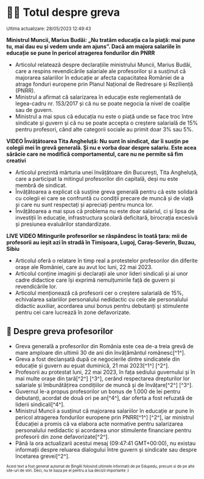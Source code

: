 # 👩‍🏫 Totul despre greva
<sub>Ultima actualizare: 28/05/2023 12:49:43</sub>


**Ministrul Muncii, Marius Budăi: „Nu tratăm educația ca la piață: mai pune tu, mai dau eu și vedem unde am ajuns”. Dacă am majora salariile în educație se pune în pericol atragerea fondurilor din PNRR**
- Articolul relatează despre declarațiile ministrului Muncii, Marius Budăi, care a respins revendicările salariale ale profesorilor și a susținut că majorarea salariilor în educație ar afecta capacitatea României de a atrage fonduri europene prin Planul Național de Redresare și Reziliență (PNRR).
- Ministrul a afirmat că salarizarea în educație este reglementată de legea-cadru nr. 153/2017 și că nu se poate negocia la nivel de coaliție sau de guvern.
- Ministrul a mai spus că educația nu este o piață unde se face troc între sindicate și guvern și că nu se poate accepta o creștere salarială de 15% pentru profesori, când alte categorii sociale au primit doar 3% sau 5%.

**VIDEO Învățătoarea Tita Angheluță: Nu sunt în sindicat, dar îi susțin pe colegii mei în grevă generală. Și nu e vorba doar despre salariu. Este acea sărăcie care ne modifică comportamentul, care nu ne permite să fim creativi**
- Articolul prezintă mărturia unei învățătoare din București, Tita Angheluță, care a participat la mitingul profesorilor din capitală, deși nu este membră de sindicat.
- Învățătoarea a explicat că susține greva generală pentru că este solidară cu colegii ei care se confruntă cu condiții precare de muncă și de viață și care nu sunt respectați și apreciați pentru munca lor.
- Învățătoarea a mai spus că problema nu este doar salariul, ci și lipsa de investiții în educație, infrastructura școlară deficitară, birocrația excesivă și presiunea evaluărilor standardizate.

**LIVE VIDEO Mitingurile profesorilor se răspândesc în toată țara: mii de profesorii au ieșit azi în stradă în Timișoara, Lugoj, Caraș-Severin, Buzau, Sibiu**
- Articolul oferă o relatare în timp real a protestelor profesorilor din diferite orașe ale României, care au avut loc luni, 22 mai 2023.
- Articolul conține imagini și declarații ale unor lideri sindicali și ai unor cadre didactice care își exprimă nemulțumirile față de guvern și revendicările lor.
- Articolul menționează că profesorii cer o creștere salarială de 15%, echivalarea salariilor personalului nedidactic cu cele ale personalului didactic auxiliar, acordarea unui bonus pentru debutanți și stimulente pentru cei care lucrează în zone defavorizate.

## 🏫 Despre greva profesorilor
- Greva generală a profesorilor din România este cea de-a treia grevă de mare amploare din ultimii 30 de ani din învățământul românesc[^1^].
- Greva a fost declanșată după ce negocierile dintre sindicatele din educație și guvern au eșuat duminică, 21 mai 2023[^1^] [^2^].
- Profesorii au protestat luni, 22 mai 2023, în fața sediului guvernului și în mai multe orașe din țară[^2^] [^3^], cerând respectarea drepturilor lor salariale și îmbunătățirea condițiilor de muncă și de învățare[^2^] [^3^].
- Guvernul le-a propus profesorilor un bonus de 1.000 de lei pentru debutanți, acordat de două ori pe an[^4^], dar oferta a fost refuzată de liderii sindicali[^4^].
- Ministrul Muncii a susținut că majorarea salariilor în educație ar pune în pericol atragerea fondurilor europene prin PNRR[^1^] [^2^], iar ministrul Educației a promis că va elabora acte normative pentru salarizarea personalului nedidactic și acordarea unor stimulente financiare pentru profesorii din zone defavorizate[^2^].
- Până la ora actualizarii acestui mesaj (09:47:41 GMT+00:00), nu existau informații despre reluarea dialogului între guvern și sindicate sau despre încetarea grevei[^2^].


<sub><sub>Acest text a fost generat automat de BingAI folosind ultimele informatii de pe Edupedu, precum si de pe alte site-uri de stiri. Deci, nu te baza pe el pentru a lua decizii importante :)</sub></sub>